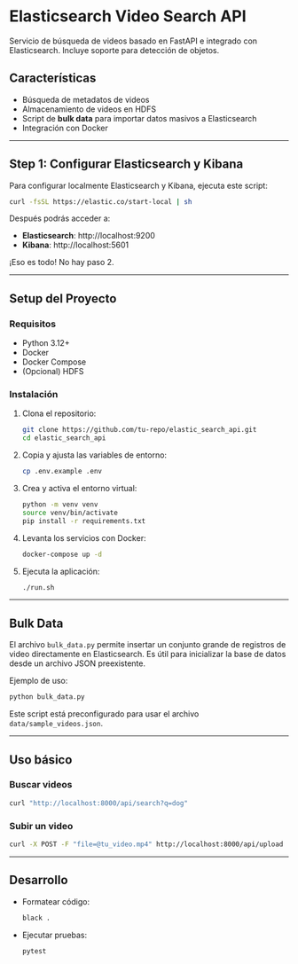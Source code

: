 # Elasticsearch Video Search API

Servicio de búsqueda de videos basado en FastAPI e integrado con Elasticsearch. Incluye soporte para detección de objetos.

## Características

- Búsqueda de metadatos de videos
- Almacenamiento de videos en HDFS
- Script de **bulk data** para importar datos masivos a Elasticsearch
- Integración con Docker

---

## Step 1: Configurar Elasticsearch y Kibana

Para configurar localmente Elasticsearch y Kibana, ejecuta este script:

```bash
curl -fsSL https://elastic.co/start-local | sh
```

Después podrás acceder a:

- **Elasticsearch**: http://localhost:9200
- **Kibana**: http://localhost:5601

¡Eso es todo! No hay paso 2.

---

## Setup del Proyecto

### Requisitos

- Python 3.12+
- Docker
- Docker Compose
- (Opcional) HDFS

### Instalación

1. Clona el repositorio:
   ```bash
   git clone https://github.com/tu-repo/elastic_search_api.git
   cd elastic_search_api
   ```

2. Copia y ajusta las variables de entorno:
   ```bash
   cp .env.example .env
   ```

3. Crea y activa el entorno virtual:
   ```bash
   python -m venv venv
   source venv/bin/activate
   pip install -r requirements.txt
   ```

4. Levanta los servicios con Docker:
   ```bash
   docker-compose up -d
   ```

5. Ejecuta la aplicación:
   ```bash
   ./run.sh
   ```

---

## Bulk Data

El archivo `bulk_data.py` permite insertar un conjunto grande de registros de video directamente en Elasticsearch. Es útil para inicializar la base de datos desde un archivo JSON preexistente.

Ejemplo de uso:
```bash
python bulk_data.py
```

Este script está preconfigurado para usar el archivo `data/sample_videos.json`.

---

## Uso básico

### Buscar videos
```bash
curl "http://localhost:8000/api/search?q=dog"
```

### Subir un video
```bash
curl -X POST -F "file=@tu_video.mp4" http://localhost:8000/api/upload
```

---

## Desarrollo

- Formatear código:
  ```bash
  black .
  ```

- Ejecutar pruebas:
  ```bash
  pytest
  ```